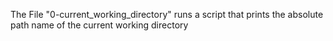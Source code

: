 The File "0-current_working_directory" runs a script that prints the absolute path name of the current working directory
